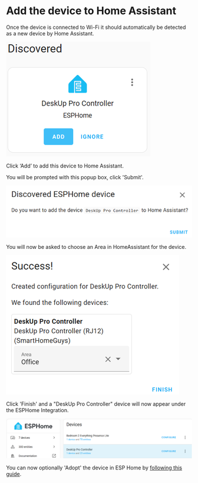 # Add the device to Home Assistant

Once the device is connected to Wi-Fi it should automatically be detected as a new device by Home Assistant.

![](images/Device-Discovered.png)

Click ‘Add’ to add this device to Home Assistant.

You will be prompted with this popup box, click 'Submit'.

![](images/Device-Discovered-Do-You-Want-To-Add-It-Question.png)

You will now be asked to choose an Area in HomeAssistant for the device.

![](images/Device-Discovered-Add-To-Homeassistant-Area.png)


Click 'Finish' and a "DeskUp Pro Controller" device will now appear under the ESPHome Integration.

![](images/Device-Added-To-ESPHome-Integration.png)

You can now optionally 'Adopt' the device in ESP Home by [following this guide](adopting-in-home-assistant.md).